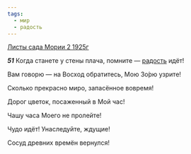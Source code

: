 ```yaml
---
tags:
  - мир
  - радость
---
```


[Листы сада Мории 2 1925г](/agni/1925)

___51___
Когда станете у стены плача, помните — [радость](/tag/#радость) идёт!   

Вам говорю — на Восход обратитесь, Мою Зо́рю узрите!   

Сколько прекрасно миро, запасённое вовремя!   

Дорог цветок, посаженный в Мой час!   

Чашу часа Моего не пролейте!   

Чудо идёт! Унаследуйте, ждущие!   

Сосуд древних времён вернулся!   

